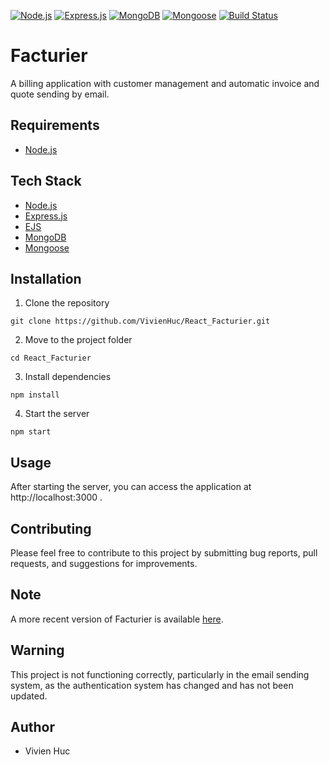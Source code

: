 
[![Node.js](https://img.shields.io/badge/Node.js-brightgreen.svg?logo=node.js&style=flat-square)](https://nodejs.org/)
[![Express.js](https://img.shields.io/badge/Express.js-brightgreen.svg?logo=express&style=flat-square)](https://expressjs.com/)
[![MongoDB](https://img.shields.io/badge/MongoDB-brightgreen.svg?logo=mongodb&style=flat-square)](https://www.mongodb.com/)
[![Mongoose](https://img.shields.io/badge/Mongoose-brightgreen.svg?logo=mongoose&style=flat-square)](https://mongoosejs.com/)
[![Build Status](https://img.shields.io/badge/build-not%20passing-red.svg?style=flat-square)](#)

# Facturier
A billing application with customer management and automatic invoice and quote sending by email.

## Requirements
- [Node.js](https://nodejs.org/)

## Tech Stack
- [Node.js](https://nodejs.org/)
- [Express.js](https://expressjs.com/)
- [EJS](https://ejs.co/)
- [MongoDB](https://www.mongodb.com/)
- [Mongoose](https://mongoosejs.com/)

## Installation

1. Clone the repository

``` git clone https://github.com/VivienHuc/React_Facturier.git ```

2. Move to the project folder

``` cd React_Facturier ```

3. Install dependencies

``` npm install ```

4. Start the server

```npm start ```

## Usage
After starting the server, you can access the application at http://localhost:3000 .

## Contributing
Please feel free to contribute to this project by submitting bug reports, pull requests, and suggestions for improvements.

## Note
A more recent version of Facturier is available [here](https://github.com/VivienHuc/React_Facturier).

## Warning
This project is not functioning correctly, particularly in the email sending system, as the authentication system has changed and has not been updated.

## Author
- Vivien Huc
